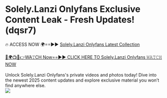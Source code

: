 # Solely.Lanzi Onlyfans Exclusive Content Leak - Fresh Updates! (dqsr7)

🔥 ACCESS NOW 🌍==►► <a href="https://tinyurl.com/kvy9nzfs" rel="nofollow">Solely.Lanzi Onlyfans Latest Collection</a>
<br><br>
[🔴🌍📺📱👉WA𝚃CH Now==►► CLICK HERE TO Solely.Lanzi Onlyfans 𝚆𝙰𝚃𝙲𝙷 NOW](https://tinyurl.com/kvy9nzfs)
<br><br>
Unlock Solely.Lanzi Onlyfans's private videos and photos today! Dive into the newest 2025 content updates and explore exclusive material you won’t find anywhere else.
<br>
<a href="https://tinyurl.com/kvy9nzfs" rel="nofollow" data-target="animated-image.originalLink"><img src="https://camo.githubusercontent.com/8a4f000d20f83aca3bf7ec5f350d767afa0574a8a352519fd8cfa583a6f93a33/68747470733a2f2f692e696d6775722e636f6d2f644a486b345a712e676966" data-canonical-src="https://i.imgur.com/dJHk4Zq.gif" style="max-width: 100%; display: inline-block;" data-target="animated-image.originalImage"></a>
<br>
